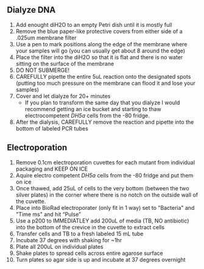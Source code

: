 ## Dialyze DNA
1. Add enought diH2O to an empty Petri dish until it is mostly full
2. Remove the blue paper-like protective covers from either side of a .025um membrane filter
3. Use a pen to mark positions along the edge of the membrane where your samples will go (you can usually get about 8 around the edge)
3. Place the filter into the diH2O so that it is flat and there is no water sitting on the surface of the membrane
4. DO NOT SUBMERGE!
5. CAREFULLY pipette the entire 5uL reaction onto the designated spots (putting too much pressure on the membrane can flood it and lose your samples)
6. Cover and let dialyze for 20+ minutes
   * If you plan to transform the same day that you dialyze I would recommend getting an ice bucket and starting to thaw electrocompetent *DH5a* cells from the -80 fridge.
7. After the dialysis, CAREFULLY remove the reaction and pipette into the bottom of labeled PCR tubes

## Electroporation
1. Remove 0.1cm electroporation cuvettes for each mutant from individual packaging and KEEP ON ICE
2. Aquire electro competent *DH5a* cells from the -80 fridge and put them on ice
3. Once thawed, add 25uL of cells to the very bottom (between the two silver plates) in the corner where there is no notch on the outside wall of the cuvette.
4. Place into BioRad electroporater (only fit in 1 way) set to "Bacteria" and "Time ms" and hit
“Pulse”
5. Use a p200 to IMMEDIATLEY add 200uL of media (TB, NO antibiotic) into the bottom of the crevice in the cuvette to extract cells
6. Transfer cells and TB to a fresh labeled 15 mL tube
7. Incubate 37 degrees with shaking for ~1hr
8. Plate all 200uL on individual plates
9. Shake plates to spread cells across entire agarose surface
10. Turn plates so agar side is up and incubate at 37 degrees overnight
